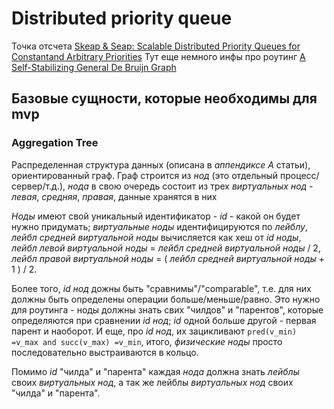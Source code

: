 # Distributed priority queue

Точка отсчета [Skeap & Seap: Scalable Distributed Priority Queues for Constantand Arbitrary Priorities](https://arxiv.org/pdf/1805.03472.pdf)
Тут еще немного инфы про роутинг [A Self-Stabilizing General De Bruijn Graph](https://arxiv.org/pdf/1708.06542.pdf)

## Базовые сущности, которые необходимы для mvp

### Aggregation Tree

Распределенная структура данных (описана в _аппендиксе А_ статьи), ориентированный граф.
 Граф строится из _нод_ (это отдельный процесс/сервер/т.д.), _нода_ в свою очередь состоит
 из трех _виртуальных нод_ - _левая_, _средняя_, _правая_, данные хранятся в них


_Ноды_ имеют свой уникальный идентификатор - _id_ - какой он будет нужно придумать;
 _виртуальные ноды_ идентифицируются по _лейблу_, _лейбл средней виртуальной ноды_
 вычисляется как хеш от _id ноды_, _лейбл левой виртуальной ноды_ = _лейбл средней виртуальной ноды_ / 2,
 _лейбл правой виртуальной ноды_ = ( _лейбл средней виртуальной ноды_ + 1 ) / 2.


Более того, _id нод_ дожны быть "сравнимы"/"comparable", т.е. для них должны быть определены операции больше/меньше/равно.
 Это нужно для роутинга - ноды должны знать свих "чилдов" и "парентов", которые определяются
 при сравнении _id нод_; _id_ одной больше другой - первая парент и наоборот. И еще, про _id нод_, их
 зацикливают `pred(v_min) =v_max and succ(v_max) =v_min`, итого, _физические ноды_ просто последовательно
 выстраиваются в кольцо.


Помимо _id_ "чилда" и "парента" каждая _нода_ должна знать _лейблы_ своих _виртуальных нод_, а так же
 лейблы _виртуальных нод_ своих "чилда" и "парента".






